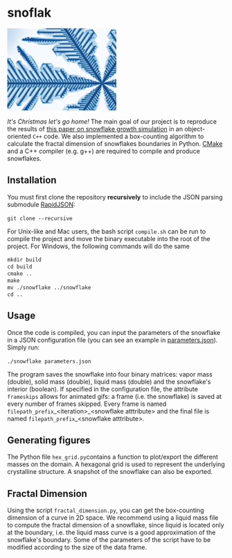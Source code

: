 # snoflak
<img src="https://github.com/SILIZ4/snoflak/blob/master/zoom.png" width="50%"/>

*It's Christmas let's go home!* The main goal of our project is to reproduce the results of [this paper on snowflake growth simulation](http://psoup.math.wisc.edu/papers/h2l.pdf) in an object-oriented `C++` code. We also implemented a box-counting algorithm to calculate the fractal dimension of snowflakes boundaries in Python. [CMake](https://cmake.org/) and a C++ compiler (e.g. g++) are required to compile and produce snowflakes.

## Installation
You must first clone the repository **recursively** to include the JSON parsing submodule [RapidJSON](http://rapidjson.org/):

`git clone --recursive`

For Unix-like and Mac users, the bash script ``compile.sh`` can be run to compile the project and move the binary executable into the root of the project. For Windows, the following commands will do the same
```
mkdir build
cd build
cmake ..
make
mv ./snowflake ../snowflake
cd ..
```

## Usage
Once the code is compiled, you can input the parameters of the snowflake in a JSON configuration file (you can see an example in [parameters.json](https://github.com/SILIZ4/snoflak/blob/master/parameters.json)). Simply run:

`./snowflake parameters.json`

The program saves the snowflake into four binary matrices: vapor mass (double), solid mass (double), liquid mass (double) and the snowflake's interior (boolean). If specified in the configuration file, the attribute `frameskips` allows for animated gifs: a frame (i.e. the snowflake) is saved at every number of frames skipped. Every frame is named ``filepath_prefix``\_\<iteration\>\_\<snowflake atttribute\> and the final file is named ``filepath_prefix``\_\<snowflake atttribute\>.

## Generating figures
The Python file `hex_grid.py`contains a function to plot/export the different masses on the domain. A hexagonal grid is used to represent the underlying crystalline structure. A snapshot of the snowflake can also be exported.

## Fractal Dimension
Using the script `fractal_dimension.py`, you can get the box-counting dimension of a curve in 2D space. We recommend using a liquid mass file to compute the fractal dimension of a snowflake, since liquid is located only at the boundary, i.e. the liquid mass curve is a good approximation of the snowflake's boundary. Some of the parameters of the script have to be modified according to the size of the data frame.
